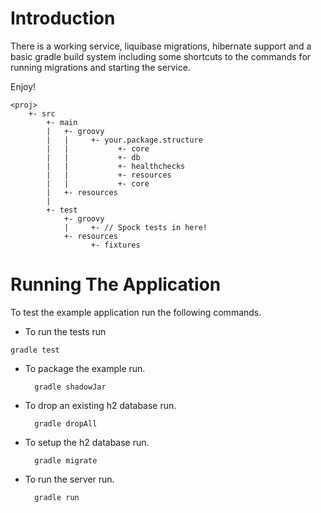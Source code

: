 # Introduction

There is a working service, liquibase migrations, hibernate support and a basic gradle build system including some
shortcuts to the commands for running migrations and starting the service.

Enjoy!

    <proj>
        +- src
            +- main
            |   +- groovy
            |   |     +- your.package.structure
            |   |           +- core
            |   |           +- db
            |   |           +- healthchecks
            |   |           +- resources
            |   |           +- core
            |   +- resources
            |
            +- test
                +- groovy
                |     +- // Spock tests in here!
                +- resources
                      +- fixtures

# Running The Application

To test the example application run the following commands.

* To run the tests run

`gradle test`

* To package the example run.

        gradle shadowJar

* To drop an existing h2 database run.

        gradle dropAll

* To setup the h2 database run.

        gradle migrate

* To run the server run.

        gradle run



